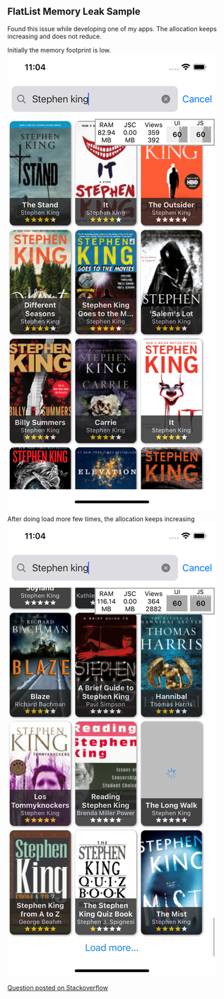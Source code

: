 ## FlatList Memory Leak Sample

Found this issue while developing one of my apps. The allocation keeps increasing and does not reduce.

Initially the memory footprint is low.
![Initial memory allocation](img-initial.png "Initial memory")

After doing load more few times, the allocation keeps increasing
![Final memory allocation](img-final.png "Initial memory")

[Question posted on Stackoverflow](https://stackoverflow.com/questions/71029189/high-memory-usage-in-react-native-flatlist)
